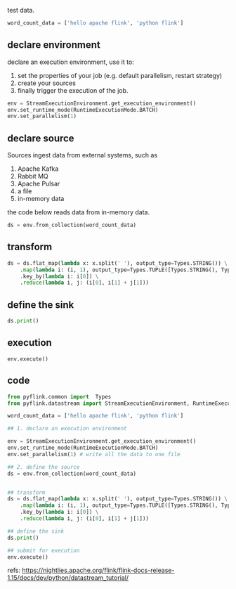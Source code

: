 

test data.
```python
word_count_data = ['hello apache flink', 'python flink']
```

## declare environment
declare an execution environment, use it to:

1. set the properties of your job (e.g. default parallelism, restart strategy)
2. create your sources
3. finally trigger the execution of the job.

```python
env = StreamExecutionEnvironment.get_execution_environment()
env.set_runtime_mode(RuntimeExecutionMode.BATCH)
env.set_parallelism(1)
```

## declare source

Sources ingest data from external systems, such as

1. Apache Kafka
2. Rabbit MQ
3. Apache Pulsar
4. a file
5. in-memory data

the code below reads data from in-memory data.

```python
ds = env.from_collection(word_count_data)
```

## transform

```python
ds = ds.flat_map(lambda x: x.split(' '), output_type=Types.STRING()) \
    .map(lambda i: (i, 1), output_type=Types.TUPLE([Types.STRING(), Types.INT()])) \
    .key_by(lambda i: i[0]) \
    .reduce(lambda i, j: (i[0], i[1] + j[1]))
```



## define the sink
```python
ds.print()
```


## execution

```
env.execute()
```




## code
```python
from pyflink.common import  Types
from pyflink.datastream import StreamExecutionEnvironment, RuntimeExecutionMode

word_count_data = ['hello apache flink', 'python flink']

## 1. declare an execution environment

env = StreamExecutionEnvironment.get_execution_environment()
env.set_runtime_mode(RuntimeExecutionMode.BATCH)
env.set_parallelism(1) # write all the data to one file

## 2. define the source
ds = env.from_collection(word_count_data)


## transform
ds = ds.flat_map(lambda x: x.split(' '), output_type=Types.STRING()) \
    .map(lambda i: (i, 1), output_type=Types.TUPLE([Types.STRING(), Types.INT()])) \
    .key_by(lambda i: i[0]) \
    .reduce(lambda i, j: (i[0], i[1] + j[1]))

## define the sink
ds.print()

## submit for execution
env.execute()
```

refs:
https://nightlies.apache.org/flink/flink-docs-release-1.15/docs/dev/python/datastream_tutorial/